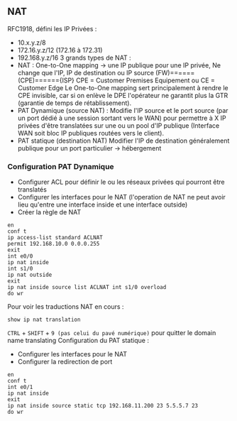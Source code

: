 ## NAT
RFC1918, défini les IP Privées :
- 10.x.y.z/8
- 172.16.y.z/12 (172.16 à 172.31)
- 192.168.y.z/16
3 grands types de NAT :
- NAT : One-to-One mapping -> une IP publique pour une IP privée, Ne change que l'IP, IP de destination ou IP source
(FW)=\=\=\=\=\=(CPE)=\=\=\=\=\={ISP}
CPE = Customer Premises Equipement ou CE = Customer Edge
Le One-to-One mapping sert principalement à rendre le CPE invisible, car si on enlève le DPE l'opérateur ne garantit plus la GTR (garantie de temps de rétablissement).
- PAT Dynamique (source NAT) : Modifie l'IP source et le port source (par un port dédié à une session sortant vers le WAN) pour permettre à X IP privées d'être translatées sur une ou un pool d'IP publique (Interface WAN soit bloc IP publiques routées vers le client).
- PAT statique (destination NAT) Modifier l'IP de destination généralement publique pour un port particulier -> hébergement

### Configuration PAT Dynamique
- Configurer ACL pour définir le ou les réseaux privées qui pourront être translatés
- Configurer les interfaces pour le NAT (l'operation de NAT ne peut avoir lieu qu'entre une interface inside et une interface outside)
- Créer la règle de NAT
```cisco
en
conf t
ip access-list standard ACLNAT
permit 192.168.10.0 0.0.0.255
exit
int e0/0
ip nat inside
int s1/0
ip nat outside
exit
ip nat inside source list ACLNAT int s1/0 overload
do wr
```
Pour voir les traductions NAT en cours :
```cisco
show ip nat translation
```
`CTRL` + `SHIFT` + `9 (pas celui du pavé numérique)` pour quitter le domain name translating
Configuration du PAT statique :
- Configurer les interfaces pour le NAT
- Configurer la redirection de port
```
en
conf t
int e0/1
ip nat inside
exit
ip nat inside source static tcp 192.168.11.200 23 5.5.5.7 23
do wr
```
